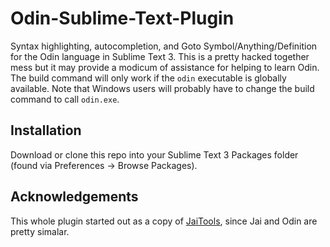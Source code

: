 # Odin-Sublime-Text-Plugin

Syntax highlighting, autocompletion, and Goto Symbol/Anything/Definition for the Odin language in Sublime Text 3. This is a pretty hacked together mess but it may provide a modicum of assistance for helping to learn Odin. The build command will only work if the `odin` executable is globally available. Note that Windows users will probably have to change the build command to call `odin.exe`.


## Installation
Download or clone this repo into your Sublime Text 3 Packages folder (found via Preferences -> Browse Packages).



## Acknowledgements
This whole plugin started out as a copy of [JaiTools](https://github.com/RobinWragg/JaiTools), since Jai and Odin are pretty simalar.
